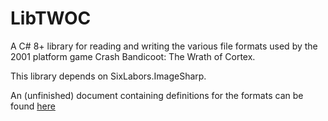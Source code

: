 # LibTWOC
A C# 8+ library for reading and writing the various file formats used by the 2001 platform game Crash Bandicoot: The Wrath of Cortex.

This library depends on SixLabors.ImageSharp.

An (unfinished) document containing definitions for the formats can be found [here](Serializable%20Objects/DOCS.md)
